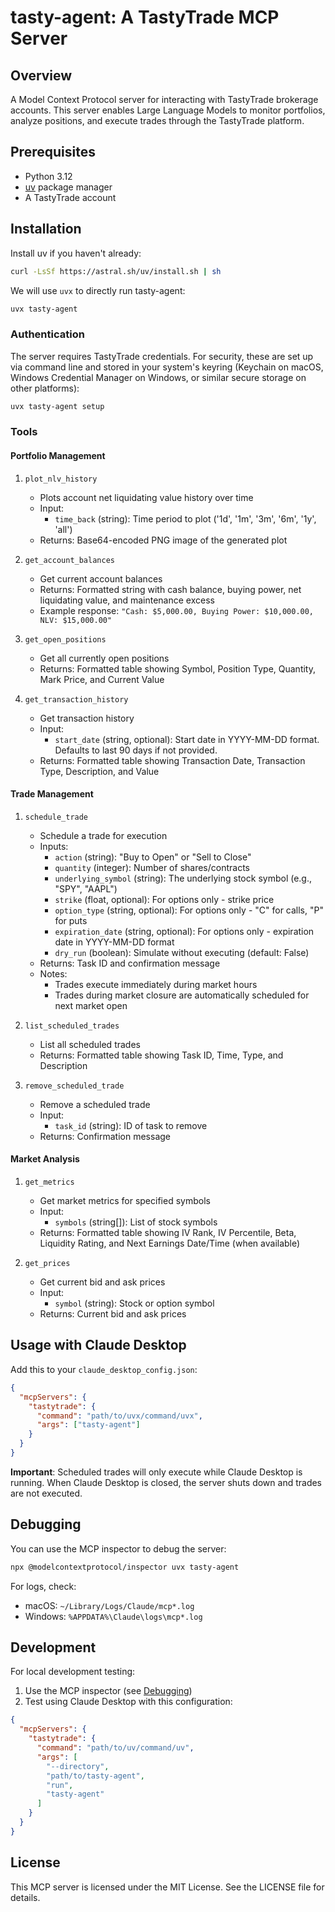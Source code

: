# tasty-agent: A TastyTrade MCP Server

## Overview

A Model Context Protocol server for interacting with TastyTrade brokerage accounts. This server enables Large Language Models to monitor portfolios, analyze positions, and execute trades through the TastyTrade platform.

## Prerequisites

- Python 3.12
- [uv](https://docs.astral.sh/uv/) package manager
- A TastyTrade account

## Installation

Install uv if you haven't already:

```bash
curl -LsSf https://astral.sh/uv/install.sh | sh
```

We will use `uvx` to directly run tasty-agent:

```bash
uvx tasty-agent
```

### Authentication

The server requires TastyTrade credentials. For security, these are set up via command line and stored in your system's keyring (Keychain on macOS, Windows Credential Manager on Windows, or similar secure storage on other platforms):

```bash
uvx tasty-agent setup
```

### Tools

#### Portfolio Management

1. `plot_nlv_history`
   - Plots account net liquidating value history over time
   - Input:
     - `time_back` (string): Time period to plot ('1d', '1m', '3m', '6m', '1y', 'all')
   - Returns: Base64-encoded PNG image of the generated plot

2. `get_account_balances`
   - Get current account balances
   - Returns: Formatted string with cash balance, buying power, net liquidating value, and maintenance excess
   - Example response: `"Cash: $5,000.00, Buying Power: $10,000.00, NLV: $15,000.00"`

3. `get_open_positions`
   - Get all currently open positions
   - Returns: Formatted table showing Symbol, Position Type, Quantity, Mark Price, and Current Value

4. `get_transaction_history`
   - Get transaction history
   - Input:
     - `start_date` (string, optional): Start date in YYYY-MM-DD format. Defaults to last 90 days if not provided.
   - Returns: Formatted table showing Transaction Date, Transaction Type, Description, and Value

#### Trade Management

1. `schedule_trade`
   - Schedule a trade for execution
   - Inputs:
     - `action` (string): "Buy to Open" or "Sell to Close"
     - `quantity` (integer): Number of shares/contracts
     - `underlying_symbol` (string): The underlying stock symbol (e.g., "SPY", "AAPL")
     - `strike` (float, optional): For options only - strike price
     - `option_type` (string, optional): For options only - "C" for calls, "P" for puts
     - `expiration_date` (string, optional): For options only - expiration date in YYYY-MM-DD format
     - `dry_run` (boolean): Simulate without executing (default: False)
   - Returns: Task ID and confirmation message
   - Notes:
     - Trades execute immediately during market hours
     - Trades during market closure are automatically scheduled for next market open

2. `list_scheduled_trades`
   - List all scheduled trades
   - Returns: Formatted table showing Task ID, Time, Type, and Description

3. `remove_scheduled_trade`
   - Remove a scheduled trade
   - Input:
     - `task_id` (string): ID of task to remove
   - Returns: Confirmation message

#### Market Analysis

1. `get_metrics`
   - Get market metrics for specified symbols
   - Input:
     - `symbols` (string[]): List of stock symbols
   - Returns: Formatted table showing IV Rank, IV Percentile, Beta, Liquidity Rating, and Next Earnings Date/Time (when available)

2. `get_prices`
   - Get current bid and ask prices
   - Input:
     - `symbol` (string): Stock or option symbol
   - Returns: Current bid and ask prices

## Usage with Claude Desktop

Add this to your `claude_desktop_config.json`:

```json
{
  "mcpServers": {
    "tastytrade": {
      "command": "path/to/uvx/command/uvx",
      "args": ["tasty-agent"]
    }
  }
}
```

**Important**: Scheduled trades will only execute while Claude Desktop is running. When Claude Desktop is closed, the server shuts down and trades are not executed.

## Debugging

You can use the MCP inspector to debug the server:

```bash
npx @modelcontextprotocol/inspector uvx tasty-agent
```

For logs, check:

- macOS: `~/Library/Logs/Claude/mcp*.log`
- Windows: `%APPDATA%\Claude\logs\mcp*.log`

## Development

For local development testing:

1. Use the MCP inspector (see [Debugging](#debugging))
2. Test using Claude Desktop with this configuration:

```json
{
  "mcpServers": {
    "tastytrade": {
      "command": "path/to/uv/command/uv",
      "args": [
        "--directory",
        "path/to/tasty-agent",
        "run",
        "tasty-agent"
      ]
    }
  }
}
```

## License

This MCP server is licensed under the MIT License. See the LICENSE file for details.
